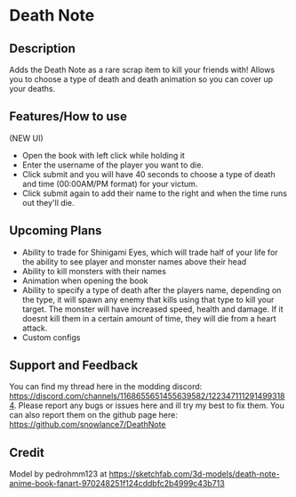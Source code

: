 # Death Note

## Description
Adds the Death Note as a rare scrap item to kill your friends with! Allows you to choose a type of death and death animation so you can cover up your deaths.

## Features/How to use

(NEW UI)
- Open the book with left click while holding it
- Enter the username of the player you want to die.
- Click submit and you will have 40 seconds to choose a type of death and time (00:00AM/PM format) for your victum.
- Click submit again to add their name to the right and when the time runs out they'll die.

## Upcoming Plans

- Ability to trade for Shinigami Eyes, which will trade half of your life for the ability to see player and monster names above their head
- Ability to kill monsters with their names
- Animation when opening the book
- Ability to specify a type of death after the players name, depending on the type, it will spawn any enemy that kills using that type to kill your target. The monster will have increased speed, health and damage. If it doesnt kill them in a certain amount of time, they will die from a heart attack.
- Custom configs

## Support and Feedback
You can find my thread here in the modding discord: https://discord.com/channels/1168655651455639582/1223471112914993184. Please report any bugs or issues here and ill try my best to fix them. You can also report them on the github page here: https://github.com/snowlance7/DeathNote

## Credit
Model by pedrohmm123 at https://sketchfab.com/3d-models/death-note-anime-book-fanart-970248251f124cddbfc2b4999c43b713